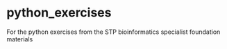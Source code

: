 # python_exercises
For the python exercises from the STP bioinformatics specialist foundation materials 
